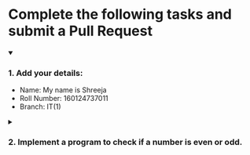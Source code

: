 # Complete the following tasks and submit a Pull Request
<details open>
<summary><h3>1. Add your details: </h3></summary>
<ul>
  <li> Name: My name is Shreeja</li>
  <li> Roll Number: 160124737011</li>
  <li> Branch: IT(1)</li>
</ul>
</details>
<details>
<summary><h3> 2. Implement a program to check if a number is even or odd. </h3></summary>
<ul>
  <li> Create a new file in the repository and add your code. </li>
  <li> Use any programming language of your choice. </li>
</ul>
</details>
